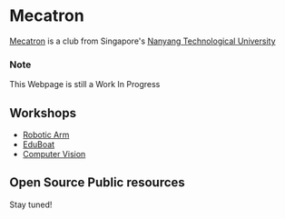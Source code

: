 # Mecatron

[Mecatron](https://mecatron.sg/) is a club from Singapore's [Nanyang Technological University](https://www.ntu.edu.sg/)

### Note
This Webpage is still a Work In Progress

## Workshops
- [Robotic Arm](https://github.com/NTU-Mecatron/Robotic-Arm-Workshop)
- [EduBoat](https://github.com/NTU-Mecatron/EduBoat-Workshop)
- [Computer Vision](https://github.com/NTU-Mecatron/Computer-Vision-Workshop)

## Open Source Public resources
Stay tuned!

